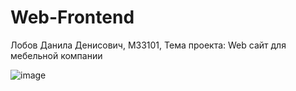 # Web-Frontend
Лобов Данила Денисович, M33101, Тема проекта: Web сайт для мебельной компании

![image](https://github.com/ReDZiLLa7/Web-Frontend/assets/89832616/f01a2808-09ad-4f6c-a0f7-23533eb2a045)
